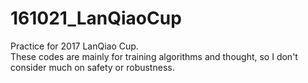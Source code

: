 # 161021_LanQiaoCup
Practice for 2017 LanQiao Cup.<br>
These codes are mainly for training algorithms and thought, so I don't consider much on safety or robustness.
